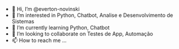 - 👋 Hi, I’m @everton-novinski
- 👀 I’m interested in Python, Chatbot, Analise e Desenvolvimento de Sistemas
- 🌱 I’m currently learning Python, Chatbot
- 💞️ I’m looking to collaborate on Testes de App, Automação
- 📫 How to reach me ...

<!---
everton-novinski/everton-novinski is a ✨ special ✨ repository because its `README.md` (this file) appears on your GitHub profile.
You can click the Preview link to take a look at your changes.
--->
